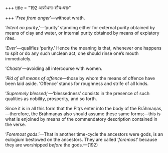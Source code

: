 +++
title = "192 अक्रोधनाः शौच-पराः"

+++
‘*Free from anger*’—without wrath.

‘*Intent on purity*,’—‘purity’ standing either for external purity
obtained by means of clay and water, or internal purity obtained by
means of expiatory rites.

‘*Ever*’—qualifies ‘purity.’ Hence the meaning is that, whenever one
happens to spit or do any such unclean act, one should rinse one’s mouth
immediately.

‘*Chaste*’—avoiding all intercourse with women.

‘*Rid of all means of offence*—those by whom the means of offence have
been laid aside. ‘Offence’ stands for roughness and strife of all kinds.

‘*Supremely blessed*;’—‘blessedness’ consists in the presence of such
qualities as nobility, prosperity, and so forth.

Since it is in all this form that the Pitṛs enter into the body of the
Brāhmaṇas,—therefore, the Brāhmaṇas also should assume these same
forms;—this is what is enjoined by means of the commendatory description
contained in the verse.

‘*Foremost gods*.’—That in another time-cycle the ancestors were gods,
is an eulogium bestowed on the ancestors. They are called ‘*foremost*’
because they are worshipped *before* the gods.—(192)


